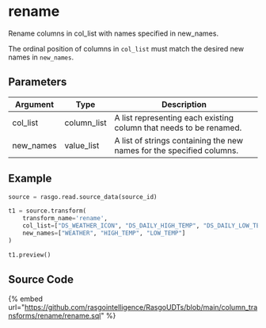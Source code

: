 

# rename

Rename columns in col_list with names specified in new_names.

The ordinal position of columns in `col_list` must match the desired new names in `new_names`.


## Parameters

| Argument  |    Type     |                              Description                              |
| --------- | ----------- | --------------------------------------------------------------------- |
| col_list  | column_list | A list representing each existing column that needs to be renamed.    |
| new_names | value_list  | A list of strings containing the new names for the specified columns. |


## Example

```python
source = rasgo.read.source_data(source_id)

t1 = source.transform(
    transform_name='rename',
    col_list=["DS_WEATHER_ICON", "DS_DAILY_HIGH_TEMP", "DS_DAILY_LOW_TEMP"],
    new_names=["WEATHER", "HIGH_TEMP", "LOW_TEMP"]
)

t1.preview()

```

## Source Code

{% embed url="https://github.com/rasgointelligence/RasgoUDTs/blob/main/column_transforms/rename/rename.sql" %}

